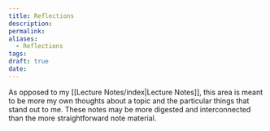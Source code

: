 ```yaml
---
title: Reflections
description: 
permalink: 
aliases:
  - Reflections
tags: 
draft: true
date:
---
```

As opposed to my [[Lecture Notes/index|Lecture Notes]], this area is meant to be more my own thoughts about a topic and the particular things that stand out to me. These notes may be more digested and interconnected than the more straightforward note material. 